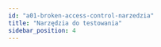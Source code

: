 ```yaml
---
id: "a01-broken-access-control-narzedzia"
title: "Narzędzia do testowania"
sidebar_position: 4
---
```

